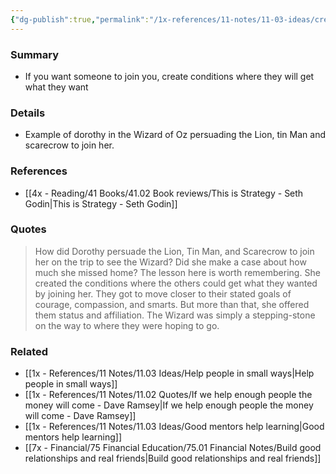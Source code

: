 ```yaml
---
{"dg-publish":true,"permalink":"/1x-references/11-notes/11-03-ideas/create-conditions-that-will-get-people-what-they-want-in-order-to-persuade-them-to-join-you/","title":"Create conditions that will get people what they want in order to persuade them to join you","created":"2025-04-07T11:42:34.549+03:00","updated":"2025-04-10T10:34:49.121+03:00"}
---
```



### Summary
- If you want someone to join you, create conditions where they will get what they want

### Details
- Example of dorothy in the Wizard of Oz persuading the Lion, tin Man and scarecrow to join her.

### References
- [[4x - Reading/41 Books/41.02 Book reviews/This is Strategy - Seth Godin\|This is Strategy - Seth Godin]]

### Quotes
> How did Dorothy persuade the Lion, Tin Man, and Scarecrow to join her on the trip to see the Wizard? Did she make a case about how much she missed home?
> The lesson here is worth remembering. She created the conditions where the others could get what they wanted by joining her.
> They got to move closer to their stated goals of courage, compassion, and smarts. But more than that, she offered them status and affiliation.
> The Wizard was simply a stepping-stone on the way to where they were hoping to go.

### Related
- [[1x - References/11 Notes/11.03 Ideas/Help people in small ways\|Help people in small ways]]
- [[1x - References/11 Notes/11.02 Quotes/If we help enough people the money will come - Dave Ramsey\|If we help enough people the money will come - Dave Ramsey]]
- [[1x - References/11 Notes/11.03 Ideas/Good mentors help learning\|Good mentors help learning]]
- [[7x - Financial/75 Financial Education/75.01 Financial Notes/Build good relationships and real friends\|Build good relationships and real friends]]